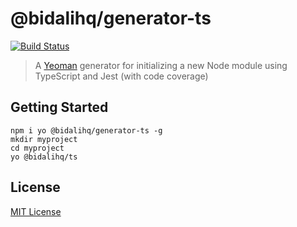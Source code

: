 # @bidalihq/generator-ts

[![Build Status](https://app.bitrise.io/app/43505925211b585d/status.svg?token=CpQrJfgAPzlpEUJWG-puBQ&branch=master)](https://app.bitrise.io/app/43505925211b585d)

> A [Yeoman](http://yeoman.io) generator for initializing a new Node module using TypeScript and Jest (with code coverage)

## Getting Started

```
npm i yo @bidalihq/generator-ts -g
mkdir myproject
cd myproject
yo @bidalihq/ts
```

## License

[MIT License](http://en.wikipedia.org/wiki/MIT_License)
